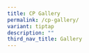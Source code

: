 ```yaml
---
title: CP Gallery
permalink: /cp-gallery/
variant: tiptap
description: ""
third_nav_title: Gallery
---
```

